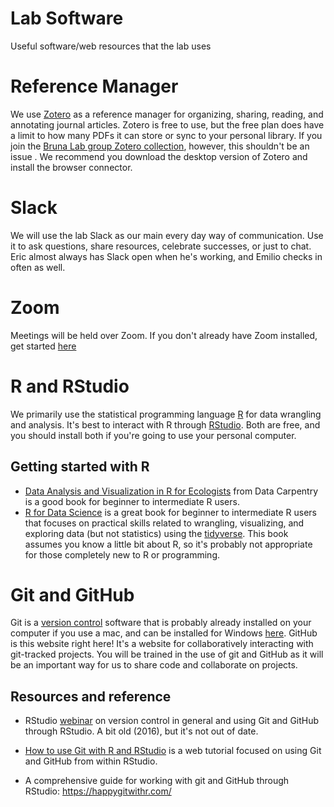 # Lab Software

Useful software/web resources that the lab uses

# Reference Manager

We use [Zotero](https://www.zotero.org/) as a reference manager for organizing, sharing, reading, and annotating journal articles.
Zotero is free to use, but the free plan does have a limit to how many PDFs it can store or sync to your personal library.
If you join the [Bruna Lab group Zotero collection](https://www.zotero.org/groups/2603950/heliconia-frag-drought), however, this shouldn't be an issue <!--# actually it is, its out of space now -->.
We recommend you download the desktop version of Zotero and install the browser connector.

# Slack

We will use the lab Slack as our main every day way of communication.
Use it to ask questions, share resources, celebrate successes, or just to chat.
Eric almost always has Slack open when he's working, and Emilio checks in often as well.

# Zoom

Meetings will be held over Zoom.
If you don't already have Zoom installed, get started [here](https://ufl.zoom.us/)

# R and RStudio

We primarily use the statistical programming language [R](https://cran.r-project.org/) for data wrangling and analysis.
It's best to interact with R through [RStudio](https://www.rstudio.com/).
Both are free, and you should install both if you're going to use your personal computer.

## Getting started with R

-   [Data Analysis and Visualization in R for Ecologists](https://datacarpentry.org/R-ecology-lesson/index.html) from Data Carpentry is a good book for beginner to intermediate R users.
-   [R for Data Science](https://r4ds.had.co.nz/) is a great book for beginner to intermediate R users that focuses on practical skills related to wrangling, visualizing, and exploring data (but not statistics) using the [tidyverse](https://www.tidyverse.org/). This book assumes you know a little bit about R, so it's probably not appropriate for those completely new to R or programming.

# Git and GitHub

Git is a [version control](https://peerj.com/preprints/3159/) software that is probably already installed on your computer if you use a mac, and can be installed for Windows [here](https://git-scm.com/download/win).
GitHub is this website right here!
It's a website for collaboratively interacting with git-tracked projects.
You will be trained in the use of git and GitHub as it will be an important way for us to share code and collaborate on projects.

## Resources and reference

-   RStudio [webinar](https://www.rstudio.com/resources/webinars/managing-part-2-github-and-rstudio/) on version control in general and using Git and GitHub through RStudio.
    A bit old (2016), but it's not out of date.

-   [How to use Git with R and RStudio](https://www.geo.uzh.ch/microsite/reproducible_research/post/rr-rstudio-git/) is a web tutorial focused on using Git and GitHub from within RStudio.

-   A comprehensive guide for working with git and GitHub through RStudio: <https://happygitwithr.com/>
